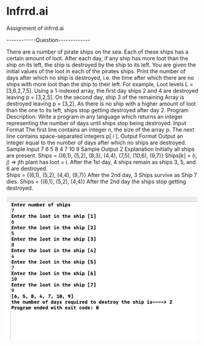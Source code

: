 # Infrrd.ai
Assignment of infrrd.ai

------------Question-------------

There are a number of pirate ships on the sea. Each of these ships has a certain amount of loot. After each day, if any ship has more loot than the ship on its left, the ship is destroyed by the ship to its left. 
You are given the initial values of the loot in each of the pirates ships. Print the number of days after which no ship is destroyed, i.e. the time after which there are no ships with more loot than the ship to their left. 
For example, Loot levels L = [3,6,2,7,5]. Using a 1-indexed array, the first day ships 2 and 4 are destroyed leaving p = [3,2,5]. On the second day, ship 3 of the remaining
 Array is destroyed leaving p = [3,2]. As there is no ship with a higher amount of loot than the one to its left, ships stop getting destroyed after day 2.
Program Description:  Write a program in any language which returns an integer representing the number of days until ships stop being destroyed.
Input Format 
The first line contains an integer n, the size of the array p. 
The next line contains space-separated integers p[ i ]. 
Output Format 
Output an integer equal to the number of days after which no ships are destroyed.
Sample Input 
7 6 5 8 4 7 10 9 
Sample Output 
2 
Explanation 
Initially all ships are present.
Ships = {(6,1), (5,2), (8,3), (4,4), (7,5), (10,6), (9,7)} 
Ships[k] = (i, j) => jth plant has loot = i. 
After the 1st day, 4 ships remain as ships 3, 5, and 6 are destroyed.  
Ships = {(6,1), (5,2), (4,4), (9,7)}
After the 2nd day, 3 Ships survive as Ship 7 dies.
Ships = {(6,1), (5,2), (4,4)} 
After the 2nd day the ships stop getting destroyed. 


![alt test](https://github.com/pavankalyanjonnadula/Infrrd.ai/blob/master/InfrrdTaskPavan/Screenshot%202020-04-14%20at%206.45.20%20AM.png)

